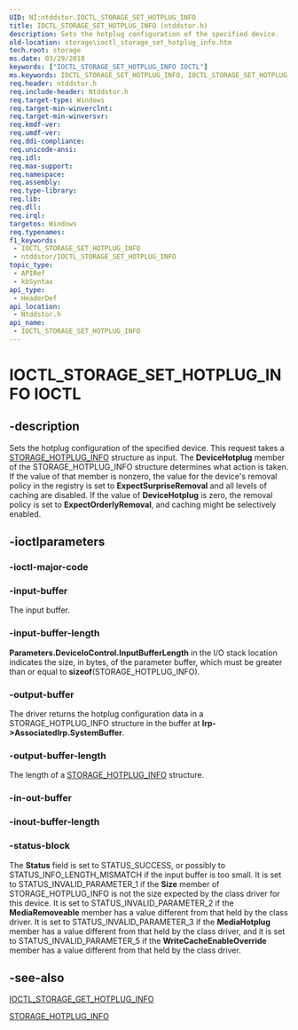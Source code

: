 ```yaml
---
UID: NI:ntddstor.IOCTL_STORAGE_SET_HOTPLUG_INFO
title: IOCTL_STORAGE_SET_HOTPLUG_INFO (ntddstor.h)
description: Sets the hotplug configuration of the specified device.
old-location: storage\ioctl_storage_set_hotplug_info.htm
tech.root: storage
ms.date: 03/29/2018
keywords: ["IOCTL_STORAGE_SET_HOTPLUG_INFO IOCTL"]
ms.keywords: IOCTL_STORAGE_SET_HOTPLUG_INFO, IOCTL_STORAGE_SET_HOTPLUG_INFO control, IOCTL_STORAGE_SET_HOTPLUG_INFO control code [Storage Devices], k307_f6fb6bb6-0058-4fa6-9d4f-2f964b1ef646.xml, ntddstor/IOCTL_STORAGE_SET_HOTPLUG_INFO, storage.ioctl_storage_set_hotplug_info
req.header: ntddstor.h
req.include-header: Ntddstor.h
req.target-type: Windows
req.target-min-winverclnt: 
req.target-min-winversvr: 
req.kmdf-ver: 
req.umdf-ver: 
req.ddi-compliance: 
req.unicode-ansi: 
req.idl: 
req.max-support: 
req.namespace: 
req.assembly: 
req.type-library: 
req.lib: 
req.dll: 
req.irql: 
targetos: Windows
req.typenames: 
f1_keywords:
 - IOCTL_STORAGE_SET_HOTPLUG_INFO
 - ntddstor/IOCTL_STORAGE_SET_HOTPLUG_INFO
topic_type:
 - APIRef
 - kbSyntax
api_type:
 - HeaderDef
api_location:
 - Ntddstor.h
api_name:
 - IOCTL_STORAGE_SET_HOTPLUG_INFO
---
```


# IOCTL_STORAGE_SET_HOTPLUG_INFO IOCTL


## -description

Sets the hotplug configuration of the specified device. This request takes a <a href="/windows-hardware/drivers/ddi/ntddstor/ns-ntddstor-_storage_hotplug_info">STORAGE_HOTPLUG_INFO</a> structure as input. The <b>DeviceHotplug</b> member of the STORAGE_HOTPLUG_INFO structure determines what action is taken. If the value of that member is nonzero, the value for the device's removal policy in the registry is set to <b>ExpectSurpriseRemoval</b> and all levels of caching are disabled. If the value of <b>DeviceHotplug</b> is zero, the removal policy is set to <b>ExpectOrderlyRemoval</b>, and caching might be selectively enabled.

## -ioctlparameters

### -ioctl-major-code

### -input-buffer

The input buffer.

### -input-buffer-length

<b>Parameters.DeviceIoControl.InputBufferLength</b> in the I/O stack location indicates the size, in bytes, of the parameter buffer, which must be greater than or equal to <b>sizeof</b>(STORAGE_HOTPLUG_INFO).

### -output-buffer

The driver returns the hotplug configuration data in a STORAGE_HOTPLUG_INFO structure in the buffer at <b>Irp->AssociatedIrp.SystemBuffer</b>.

### -output-buffer-length

The length of a <a href="/windows-hardware/drivers/ddi/ntddstor/ns-ntddstor-_storage_hotplug_info">STORAGE_HOTPLUG_INFO</a> structure.

### -in-out-buffer

### -inout-buffer-length

### -status-block

The <b>Status</b> field is set to STATUS_SUCCESS, or possibly to STATUS_INFO_LENGTH_MISMATCH if the input buffer is too small. It is set to STATUS_INVALID_PARAMETER_1 if the <b>Size</b> member of STORAGE_HOTPLUG_INFO is not the size expected by the class driver for this device. It is set to STATUS_INVALID_PARAMETER_2 if the <b>MediaRemoveable</b> member has a value different from that held by the class driver. It is set to STATUS_INVALID_PARAMETER_3 if the <b>MediaHotplug</b> member has a value different from that held by the class driver, and it is set to STATUS_INVALID_PARAMETER_5 if the <b>WriteCacheEnableOverride</b> member has a value different from that held by the class driver.

## -see-also

<a href="/windows-hardware/drivers/ddi/ntddstor/ni-ntddstor-ioctl_storage_get_hotplug_info">IOCTL_STORAGE_GET_HOTPLUG_INFO</a>



<a href="/windows-hardware/drivers/ddi/ntddstor/ns-ntddstor-_storage_hotplug_info">STORAGE_HOTPLUG_INFO</a>
